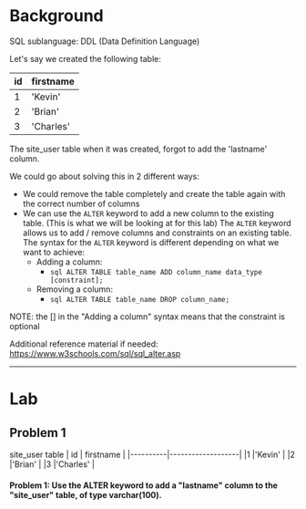 # Background
SQL sublanguage: DDL (Data Definition Language)


Let's say we created the following table:

|    id    |     firstname     |
|----------|-------------------|
|1         |'Kevin'            |
|2         |'Brian'            |
|3         |'Charles'          |

The site_user table when it was created, forgot to add the 'lastname' column.


We could go about solving this in 2 different ways:
- We could remove the table completely and create the table again with the correct number of columns
- We can use the `ALTER` keyword to add a new column to the existing table. (This is what we will be looking at for this lab)
The `ALTER` keyword allows us to add / remove columns and constraints on an existing table.
The syntax for the `ALTER` keyword is different depending on what we want to achieve:
     - Adding a column:
         - ```sql ALTER TABLE table_name ADD column_name data_type [constraint];```
     - Removing a column:
         - ```sql ALTER TABLE table_name DROP column_name;```

NOTE: the [] in the "Adding a column" syntax means that the constraint is optional

Additional reference material if needed: https://www.w3schools.com/sql/sql_alter.asp

- - - 

# Lab

## Problem 1
site_user table
|    id    |     firstname     |
|----------|-------------------|
|1         |'Kevin'            |
|2         |'Brian'            |
|3         |'Charles'          |

#### Problem 1: Use the ALTER keyword to add a "lastname" column to the "site_user" table, of type varchar(100).